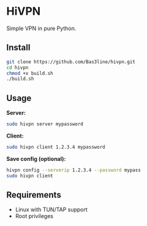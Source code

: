 # HiVPN

Simple VPN in pure Python.

## Install

```bash
git clone https://github.com/Bas3line/hivpn.git
cd hivpn
chmod +x build.sh
./build.sh
```

## Usage

**Server:**
```bash
sudo hivpn server mypassword
```

**Client:**
```bash
sudo hivpn client 1.2.3.4 mypassword
```

**Save config (optional):**
```bash
hivpn config --serverip 1.2.3.4 --password mypass
sudo hivpn client
```

## Requirements

- Linux with TUN/TAP support
- Root privileges
